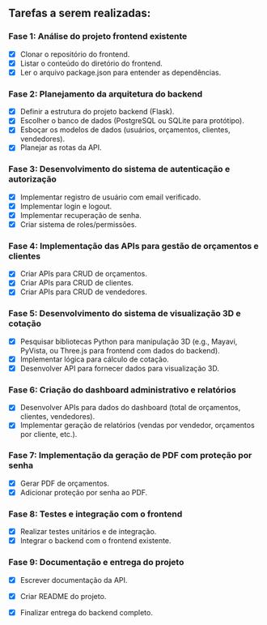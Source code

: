 ## Tarefas a serem realizadas:

### Fase 1: Análise do projeto frontend existente
- [x] Clonar o repositório do frontend.
- [x] Listar o conteúdo do diretório do frontend.
- [x] Ler o arquivo package.json para entender as dependências.

### Fase 2: Planejamento da arquitetura do backend
- [x] Definir a estrutura do projeto backend (Flask).
- [x] Escolher o banco de dados (PostgreSQL ou SQLite para protótipo).
- [x] Esboçar os modelos de dados (usuários, orçamentos, clientes, vendedores).
- [x] Planejar as rotas da API.

### Fase 3: Desenvolvimento do sistema de autenticação e autorização
- [x] Implementar registro de usuário com email verificado.
- [x] Implementar login e logout.
- [x] Implementar recuperação de senha.
- [x] Criar sistema de roles/permissões.

### Fase 4: Implementação das APIs para gestão de orçamentos e clientes
- [x] Criar APIs para CRUD de orçamentos.
- [x] Criar APIs para CRUD de clientes.
- [x] Criar APIs para CRUD de vendedores.

### Fase 5: Desenvolvimento do sistema de visualização 3D e cotação
- [x] Pesquisar bibliotecas Python para manipulação 3D (e.g., Mayavi, PyVista, ou Three.js para frontend com dados do backend).
- [x] Implementar lógica para cálculo de cotação.
- [x] Desenvolver API para fornecer dados para visualização 3D.

### Fase 6: Criação do dashboard administrativo e relatórios
- [x] Desenvolver APIs para dados do dashboard (total de orçamentos, clientes, vendedores).
- [x] Implementar geração de relatórios (vendas por vendedor, orçamentos por cliente, etc.).

### Fase 7: Implementação da geração de PDF com proteção por senha
- [x] Gerar PDF de orçamentos.
- [x] Adicionar proteção por senha ao PDF.

### Fase 8: Testes e integração com o frontend
- [x] Realizar testes unitários e de integração.
- [x] Integrar o backend com o frontend existente.

### Fase 9: Documentação e entrega do projeto
- [x] Escrever documentação da API.
- [x] Criar README do projeto.
- [x] Finalizar entrega do backend completo.

